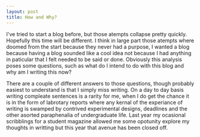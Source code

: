 ```yaml
---
layout: post
title: How and Why?
---
```


I've tried to start a blog before, but those atempts collapse pretty quickly. Hopefully this time will be different. I think in large part those atempts where doomed from the start because they never had a purpose, I wanted a blog because having a blog sounded like a cool idea not because I had anything in paticular that I felt needed to be said or done. Obviously this analysis poses some questions, such as what do I intend to do with this blog and why am I writing this now? 

There are a couple of different answers to those questions, though probably easiest to understand is that I simply miss writing. On a day to day basis writing compleate sentences is a rarity for me, when I do get the chance it is in the form of labrotary reports where any kernal of the experiance of writing is swamped by contrived experimental designs, deadlines and the other asorted paraphenalia of undergraduate life. Last year my ocasional scribblings for a student magazine allowed me some opotunity explore my thoughts in writting but this year that avenue has been closed off. 



